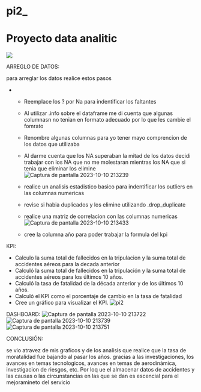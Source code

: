 # pi2_
# Proyecto data analitic
![](https://images.yourstory.com/cs/2/96eabe90392211eb93f18319e8c07a74/DATAANALYTICS-1686234812978.png)

ARREGLO DE DATOS:

para arreglar los datos realice estos pasos
- * Reemplace los ? por Na para indentificar los faltantes
  * Al utilizar .info sobre el dataframe me di cuenta que algunas columnasn no tenian en formato adecuado por lo que les cambie el fomrato
  * Renombre algunas columnas para yo tener mayo comprencion de los datos que utilizaba
  * Al darme cuenta que los NA superaban la mitad de los datos decidi trabajar con los NA que no me molestaran mientras los NA que si tenia que eliminar los elimine
![Captura de pantalla 2023-10-10 213239](https://github.com/enzobaz99/pi2_/assets/111725717/db755e39-1307-444e-86f9-1261df2e7048)

  * realice un analisis estadistico basico para indentificar los outliers en las columnas numericas
  * revise si habia duplicados y los elimine utilizando .drop_duplicate
  * realice una matriz de correlacion con las columnas numericas
![Captura de pantalla 2023-10-10 213433](https://github.com/enzobaz99/pi2_/assets/111725717/6223c86e-3649-4d79-9886-08fc2159787e)

  * cree la columna año para poder trabajar la formula del kpi


KPI:

  * Calculo la suma total de fallecidos en la tripulacion y la suma total de accidentes aéreos para la decada anterior
  * Calculó la suma total de fallecidos en la tripulación y la suma total de accidentes aéreos para los últimos 10 años.
  * Calculó la tasa de fatalidad de la década anterior y de los últimos 10 años.
  * Calculó el KPI como el porcentaje de cambio en la tasa de fatalidad
  * Cree un gráfico para visualizar el KPI.
![pi2](https://github.com/enzobaz99/pi2_/assets/111725717/d8ae9b63-087d-4929-bc80-7014b4056c64)

DASHBOARD:
![Captura de pantalla 2023-10-10 213722](https://github.com/enzobaz99/pi2_/assets/111725717/d2289088-932b-4f75-99b4-01bcbaec9e9b)
![Captura de pantalla 2023-10-10 213739](https://github.com/enzobaz99/pi2_/assets/111725717/7d8c4ea4-3e3d-49d8-95e2-7b3024b323cd)
![Captura de pantalla 2023-10-10 213751](https://github.com/enzobaz99/pi2_/assets/111725717/43ccde57-5aa7-4928-93b6-e0826c088ea7)

CONCLUSIÓN:

se vio atravez de mis graficos y de los analisis que realice que la tasa de moratalidad fue bajando al pasar los años. gracias a las investigaciones, los avances en temas tecnologicos, avances en temas de aerodinámica, investigacion de riesgos, etc.
Por loq ue el almacenar datos de accidentes y las causas o las circunstancias en las que se dan es escencial para el mejoramineto del servicio 
